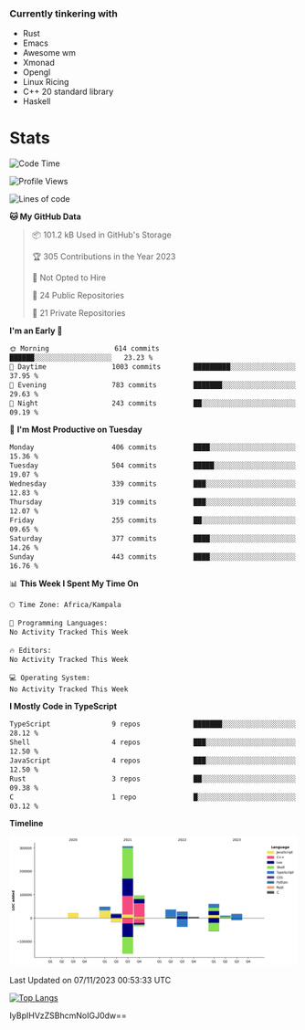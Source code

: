 ### Currently tinkering with
 - Rust
 - Emacs
 - Awesome wm
 - Xmonad
 - Opengl
 - Linux Ricing
 - C++ 20 standard library
 - Haskell

# Stats
<!--START_SECTION:waka-->
![Code Time](http://img.shields.io/badge/Code%20Time-767%20hrs%2038%20mins-blue)

![Profile Views](http://img.shields.io/badge/Profile%20Views-0-blue)

![Lines of code](https://img.shields.io/badge/From%20Hello%20World%20I%27ve%20Written-655.2%20thousand%20lines%20of%20code-blue)

**🐱 My GitHub Data** 

> 📦 101.2 kB Used in GitHub's Storage 
 > 
> 🏆 305 Contributions in the Year 2023
 > 
> 🚫 Not Opted to Hire
 > 
> 📜 24 Public Repositories 
 > 
> 🔑 21 Private Repositories 
 > 
**I'm an Early 🐤** 

```text
🌞 Morning                614 commits         ██████░░░░░░░░░░░░░░░░░░░   23.23 % 
🌆 Daytime                1003 commits        █████████░░░░░░░░░░░░░░░░   37.95 % 
🌃 Evening                783 commits         ███████░░░░░░░░░░░░░░░░░░   29.63 % 
🌙 Night                  243 commits         ██░░░░░░░░░░░░░░░░░░░░░░░   09.19 % 
```
📅 **I'm Most Productive on Tuesday** 

```text
Monday                   406 commits         ████░░░░░░░░░░░░░░░░░░░░░   15.36 % 
Tuesday                  504 commits         █████░░░░░░░░░░░░░░░░░░░░   19.07 % 
Wednesday                339 commits         ███░░░░░░░░░░░░░░░░░░░░░░   12.83 % 
Thursday                 319 commits         ███░░░░░░░░░░░░░░░░░░░░░░   12.07 % 
Friday                   255 commits         ██░░░░░░░░░░░░░░░░░░░░░░░   09.65 % 
Saturday                 377 commits         ████░░░░░░░░░░░░░░░░░░░░░   14.26 % 
Sunday                   443 commits         ████░░░░░░░░░░░░░░░░░░░░░   16.76 % 
```


📊 **This Week I Spent My Time On** 

```text
🕑︎ Time Zone: Africa/Kampala

💬 Programming Languages: 
No Activity Tracked This Week

🔥 Editors: 
No Activity Tracked This Week

💻 Operating System: 
No Activity Tracked This Week
```

**I Mostly Code in TypeScript** 

```text
TypeScript               9 repos             ███████░░░░░░░░░░░░░░░░░░   28.12 % 
Shell                    4 repos             ███░░░░░░░░░░░░░░░░░░░░░░   12.50 % 
JavaScript               4 repos             ███░░░░░░░░░░░░░░░░░░░░░░   12.50 % 
Rust                     3 repos             ██░░░░░░░░░░░░░░░░░░░░░░░   09.38 % 
C                        1 repo              █░░░░░░░░░░░░░░░░░░░░░░░░   03.12 % 
```



**Timeline**

![Lines of Code chart](https://raw.githubusercontent.com/PandeCode/PandeCode/main/assets/bar_graph.png)


 Last Updated on 07/11/2023 00:53:33 UTC
<!--END_SECTION:waka-->
<!-- 
[![PandeCode's GitHub stats](https://github-readme-stats.vercel.app/api?username=PandeCode&theme=dracula&hide_border=true&show_icons=true)](https://github.com/anuraghazra/github-readme-stats)
-->
[![Top Langs](https://github-readme-stats.vercel.app/api/top-langs/?username=PandeCode&layout=compact&theme=dracula&hide_border=true)](https://github.com/anuraghazra/github-readme-stats)

IyBpIHVzZSBhcmNoIGJ0dw==
